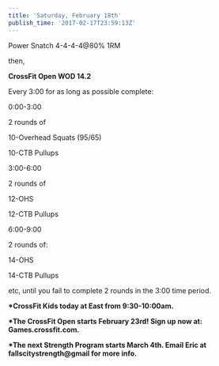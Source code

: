 ```yaml
---
title: 'Saturday, February 18th'
publish_time: '2017-02-17T23:59:13Z'
---
```


Power Snatch 4-4-4-4\@80% 1RM

then,

**CrossFit Open WOD 14.2**

Every 3:00 for as long as possible complete:

0:00-3:00

2 rounds of

10-Overhead Squats (95/65)

10-CTB Pullups

3:00-6:00

2 rounds of

12-OHS

12-CTB Pullups

6:00-9:00

2 rounds of:

14-OHS

14-CTB Pullups

etc, until you fail to complete 2 rounds in the 3:00 time period.

**\*CrossFit Kids today at East from 9:30-10:00am.**

**\*The CrossFit Open starts February 23rd! Sign up now at:
Games.crossfit.com.**

**\*The next Strength Program starts March 4th. Email Eric at
fallscitystrength\@gmail for more info.**
